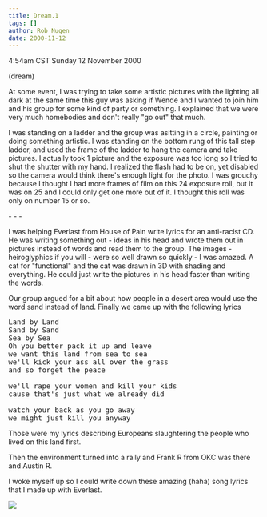 ```yaml
---
title: Dream.1
tags: []
author: Rob Nugen
date: 2000-11-12
---
```


<title></title>
<p class=date>4:54am CST Sunday 12 November 2000
<p class=note>(dream)

<p class=dream>At some event, I was trying to take some artistic
pictures with the lighting all dark at the same time this guy was
asking if Wende and I wanted to join him and his group for some kind
of party or something.  I explained that we were very much homebodies
and don't really "go out" that much.

<p class=dream>I was standing on a ladder and the group was asitting
in a circle, painting or doing something artistic.  I was standing on
the bottom rung of this tall step ladder, and used the frame of the
ladder to hang the camera and take pictures.  I actually took 1
picture and the exposure was too long so I tried to shut the shutter
with my hand.  I realized the flash had to be on, yet disabled so the
camera would think there's enough light for the photo.  I was grouchy
because I thought I had more frames of film on this 24 exposure roll,
but it was on 25 and I could only get one more out of it.  I thought
this roll was only on number 15 or so.

<p>- - -

<p class=dream>I was helping Everlast from House of Pain write lyrics
for an anti-racist CD.  He was writing something out - ideas in his
head and wrote them out in pictures instead of words and read them to 
the group.  The images - heiroglyphics if you will - were so well
drawn so quickly - I was amazed.  A cat for "functional" and the cat
was drawn in 3D with shading and everything.  He could just write the
pictures in his head faster than writing the words.

<p class=dream>Our group argued for a bit about how people in a desert
area would use the word sand instead of land.  Finally we came up with
the following lyrics

<pre>
Land by Land
Sand by Sand
Sea by Sea
Oh you better pack it up and leave
we want this land from sea to sea
we'll kick your ass all over the grass
and so forget the peace

we'll rape your women and kill your kids
cause that's just what we already did

watch your back as you go away
we might just kill you anyway
</pre>

<p class=dream>Those were my lyrics describing Europeans slaughtering
the people who lived on this land first.

<p class=dream>Then the environment turned into a rally and Frank R
from OKC was there and Austin R.

<p>I woke myself up so I could write down these amazing (haha) song
lyrics that I made up with Everlast.

<p><img src='/images/rob/wL-ROB.gif'>

